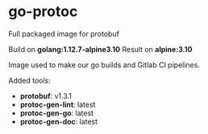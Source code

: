 # go-protoc

Full packaged image for protobuf

Build on **golang:1.12.7-alpine3.10**
Result on **alpine:3.10**

Image used to make our go builds and Gitlab CI pipelines.

Added tools:

- **protobuf**: v1.3.1
- **protoc-gen-lint**: latest
- **protoc-gen-go**: latest
- **protoc-gen-doc**: latest
